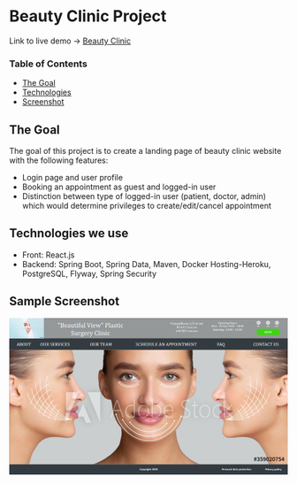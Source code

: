 # Beauty Clinic Project

Link to live demo -> [Beauty Clinic](https://amazing-pasteur-4c1568.netlify.app "Beauty Clinic")

### **Table of Contents**
- [The Goal](#the-goal)
- [Technologies](#technologies-we-use)
- [Screenshot](#sample-screenshot)

## The Goal
The goal of this project is to create a landing page of beauty clinic website with the following features:
- Login page and user profile
- Booking an appointment as guest and logged-in user
- Distinction between type of logged-in user (patient, doctor, admin) which would determine privileges to create/edit/cancel appointment


## Technologies we use
- Front: React.js
- Backend: Spring Boot, Spring Data, Maven, Docker
Hosting-Heroku, PostgreSQL, Flyway, Spring Security

## Sample Screenshot
![](./mockup-preview.png)
